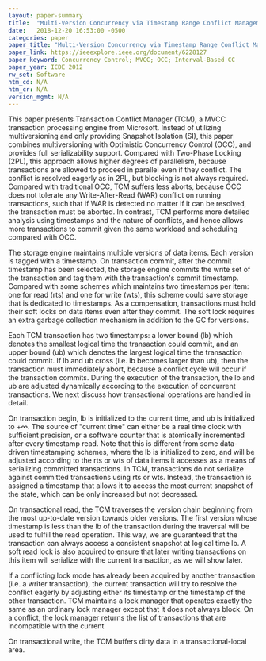```yaml
---
layout: paper-summary
title:  "Multi-Version Concurrency via Timestamp Range Conflict Management"
date:   2018-12-20 16:53:00 -0500
categories: paper
paper_title: "Multi-Version Concurrency via Timestamp Range Conflict Management"
paper_link: https://ieeexplore.ieee.org/document/6228127
paper_keyword: Concurrency Control; MVCC; OCC; Interval-Based CC
paper_year: ICDE 2012
rw_set: Software
htm_cd: N/A
htm_cr: N/A
version_mgmt: N/A
---
```


This paper presents Transaction Conflict Manager (TCM), a MVCC transaction processing engine from Microsoft. 
Instead of utilizing multiversioning and only providing Snapshot Isolation (SI), this paper combines multiversioning 
with Optimistic Concurrency Control (OCC), and provides full serializability support. Compared with Two-Phase Locking (2PL), 
this approach allows higher degrees of parallelism, because transactions are allowed to proceed in parallel even if they conflict. 
The conflict is resolved eagerly as in 2PL, but blocking is not always required. Compared with traditional OCC, TCM 
suffers less aborts, because OCC does not tolerate any Write-After-Read (WAR) conflict on running transactions, such that
if WAR is detected no matter if it can be resolved, the transaction must be aborted. In contrast, TCM performs more detailed 
analysis using timestamps and the nature of conflicts, and hence allows more transactions to commit given the same workload
and scheduling compared with OCC.

The storage engine maintains multiple versions of data items. Each version is tagged with a timestamp. On transaction
commit, after the commit timestamp has been selected, the storage engine commits the write set of the transaction and 
tag them with the transaction's commit timestamp. Compared with some schemes which maintains two timestamps per item: 
one for read (rts) and one for write (wts), this scheme could save storage that is dedicated to timestamps. As a compensation,
transactions must hold their soft locks on data items even after they commit. The soft lock requires an extra garbage collection
mechanism in addition to the GC for versions.

Each TCM transaction has two timestamps: a lower bound (lb) which denotes the smallest logical time the transaction could commit,
and an upper bound (ub) which denotes the largest logical time the transaction could commit. If lb and ub cross (i.e. lb becomes 
larger than ub), then the transaction must immediately abort, because a conflict cycle will occur if the transaction commits. 
During the execution of the transaction, the lb and ub are adjusted dynamically according to the execution of concurrent 
transactions. We next discuss how transactional operations are handled in detail.

On transaction begin, lb is initialized to the current time, and ub is initialized to +&infin;. The source of "current time"
can either be a real time clock with sufficient precision, or a software counter that is atomically incremented after every
timestamp read. Note that this is different from some data-driven timestamping schemes, where the lb is initialized to 
zero, and will be adjusted according to the rts or wts of data items it accesses as a means of serializing committed 
transactions. In TCM, transactions do not serialize against committed transactions using rts or wts. Instead, the transaction
is assigned a timestamp that allows it to access the most current snapshot of the state, which can be only increased but 
not decreased. 

On transactional read, the TCM traverses the version chain beginning from the most up-to-date version towards older versions. 
The first version whose timestamp is less than the lb of the transaction during the traversal will be used to fulfill the read
operation. This way, we are guaranteed that the transaction can always access a consistent snapshot at logical time lb.
A soft read lock is also acquired to ensure that later writing transactions on this item will serialize with the current transaction,
as we will show later. 

If a conflicting lock mode has already been acquired by another transaction (i.e. a writer transaction), the current transaction
will try to resolve the conflict eagerly by adjusting either its timestamp or the timestamp of the other transaction. 
TCM maintains a lock manager that operates exactly the same as an ordinary lock manager except that it does not always block.
On a conflict, the lock manager returns the list of transactions that are incompatible with the current



On transactional write, the TCM buffers dirty data in a transactional-local area. 
